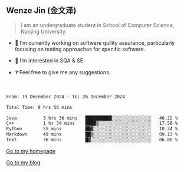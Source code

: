 ## Wenze Jin (金文泽)

> I am an undergraduate student in School of Computer Science, Nanjing University.

- 🔭 I’m currently working on software quility assurance, particularly focusing on testing approaches for specific software.
  
- 🌱 I’m interested in SQA & SE.
  
- ❓ Feel free to give me any suggestions.  

<br>  

<!--START_SECTION:waka-->

```txt
From: 19 December 2024 - To: 26 December 2024

Total Time: 8 hrs 56 mins

Java          3 hrs 36 mins   ██████████░░░░░░░░░░░░░░░   40.22 %
C++           1 hr 34 mins    ████▒░░░░░░░░░░░░░░░░░░░░   17.58 %
Python        55 mins         ██▓░░░░░░░░░░░░░░░░░░░░░░   10.34 %
Markdown      49 mins         ██▒░░░░░░░░░░░░░░░░░░░░░░   09.13 %
Text          36 mins         █▓░░░░░░░░░░░░░░░░░░░░░░░   06.86 %
```

<!--END_SECTION:waka-->

[Go to my homepage](https://wenzejin.github.io)

[Go to my blog](https://wenzejin.notion.site/Wenze-Jin-s-Blog-1635e9fa7b6d80b3adcedfacc74aa717?pvs=4)
